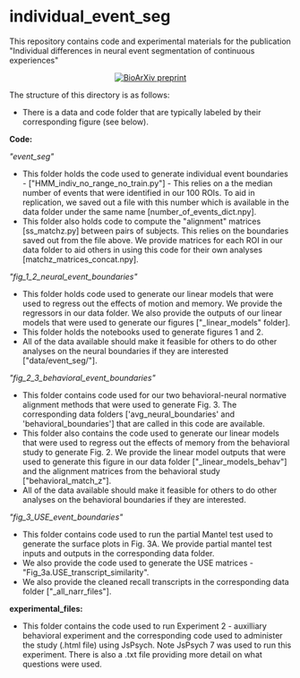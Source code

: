 # individual_event_seg
This repository contains code and experimental materials for the publication "Individual differences in neural event segmentation of continuous experiences"

<p align="center">
  <a href="https://www.biorxiv.org/content/10.1101/2022.09.09.507003v2">
    <img src="https://img.shields.io/badge/BioArXiv-Preprint-cf1d35.svg" alt="BioArXiv preprint">
  </a>
</p>

The structure of this directory is as follows:
- There is a data and code folder that are typically labeled by their corresponding figure (see below). 

**Code:**

*"event_seg"*
- This folder holds the code used to generate individual event boundaries - ["HMM_indiv_no_range_no_train.py"] - This relies on a the median number of events that were identified in our 100 ROIs. To aid in replication, we saved out a file with this number which is available in the data folder under the same name [number_of_events_dict.npy]. 
- This folder also holds code to compute the "alignment" matrices [ss_matchz.py] between pairs of subjects. This relies on the boundaries saved out from the file above. We provide matrices for each ROI in our data folder to aid others in using this code for their own analyses [matchz_matrices_concat.npy]. 

*"fig_1_2_neural_event_boundaries"*
- This folder holds code used to generate our linear models that were used to regress out the effects of motion and memory. We provide the regressors in our data folder. We also provide the outputs of our linear models that were used to generate our figures ["_linear_models" folder]. 
- This folder holds the notebooks used to generate figures 1 and 2. 
- All of the data available should make it feasible for others to do other analyses on the neural boundaries if they are interested ["data/event_seg/"]. 

*"fig_2_3_behavioral_event_boundaries"*
- This folder contains code used for our two behavioral-neural normative alignment methods that were used to generate Fig. 3. The corresponding data folders ['avg_neural_boundaries' and 'behavioral_boundaries'] that are called in this code are available.
- This folder also contains the code used to generate our linear models that were used to regress out the effects of memory from the behavioral study to generate Fig. 2. We provide the linear model outputs that were used to generate this figure in our data folder ["_linear_models_behav"] and the alignment matrices from the behavioral study ["behavioral_match_z"].
- All of the data available should make it feasible for others to do other analyses on the behavioral boundaries if they are interested. 

*"fig_3_USE_event_boundaries"*
- This folder contains code used to run the partial Mantel test used to generate the surface plots in Fig. 3A. We provide partial mantel test inputs and outputs in the corresponding data folder. 
- We also provide the code used to generate the USE matrices - "Fig_3a.USE_transcript_similarity". 
- We also provide the cleaned recall transcripts in the corresponding data folder ["_all_narr_files"].
 

**experimental_files:**
- This folder contains the code used to run Experiment 2 - auxilliary behavioral experiment and the corresponding code used to administer the study (.html file) using JsPsych. Note JsPsych 7 was used to run this experiment. There is also a .txt file providing more detail on what questions were used.
